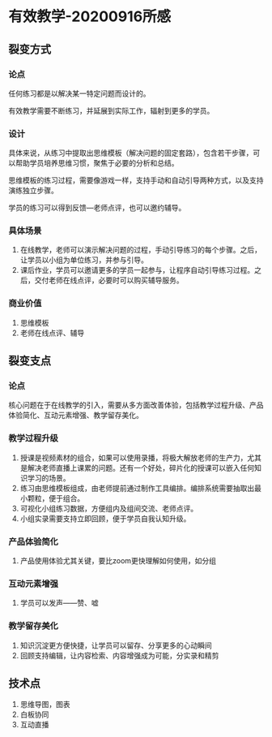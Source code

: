# 有效教学-20200916所感

## 裂变方式

### 论点
    
任何练习都是以解决某一特定问题而设计的。

有效教学需要不断练习，并延展到实际工作，辐射到更多的学员。

### 设计

具体来说，从练习中提取出思维模板（解决问题的固定套路），包含若干步骤，可以帮助学员培养思维习惯，聚焦于必要的分析和总结。

思维模板的练习过程，需要像游戏一样，支持手动和自动引导两种方式，以及支持演练独立步骤。

学员的练习可以得到反馈—老师点评，也可以邀约辅导。

### 具体场景

1. 在线教学，老师可以演示解决问题的过程，手动引导练习的每个步骤。之后，让学员以小组为单位练习，并参与引导。
2. 课后作业，学员可以邀请更多的学员一起参与，让程序自动引导练习过程。之后，交付老师在线点评，必要时可以购买辅导服务。

### 商业价值

1. 思维模板
2. 老师在线点评、辅导

## 裂变支点

### 论点

核心问题在于在线教学的引入，需要从多方面改善体验，包括教学过程升级、产品体验简化、互动元素增强、教学留存美化。

### 教学过程升级

1. 授课是视频素材的组合，如果可以使用录播，将极大解放老师的生产力，尤其是解决老师直播上课累的问题。还有一个好处，碎片化的授课可以嵌入任何知识学习的场景。
2. 练习由思维模板组成，由老师提前通过制作工具编排。编排系统需要抽取出最小颗粒，便于组合。
3. 可视化小组练习数据，方便组内及组间交流、老师点评。
4. 小组实录需要支持立即回顾，便于学员自我认知升级。

### 产品体验简化
    
1. 产品使用体验尤其关键，要比zoom更快理解如何使用，如分组

### 互动元素增强
    
1. 学员可以发声——赞、嘘

### 教学留存美化

1. 知识沉淀更方便快捷，让学员可以留存、分享更多的心动瞬间
2. 回顾支持编辑，让内容检索、内容增强成为可能，分实录和精剪

## 技术点

1. 思维导图，图表
2. 白板协同
3. 互动直播